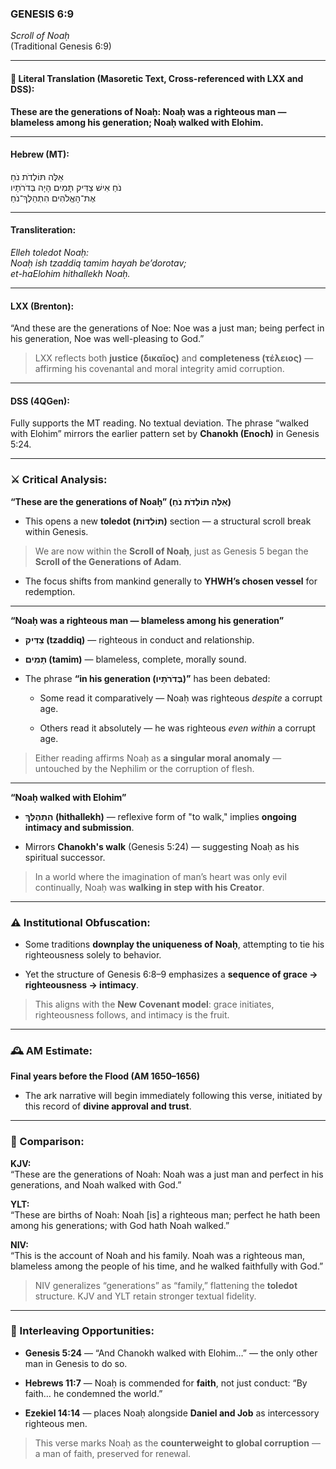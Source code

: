 ### **GENESIS 6:9**

_Scroll of Noaḥ_  
(Traditional Genesis 6:9)

---

#### 📜 Literal Translation (Masoretic Text, Cross-referenced with LXX and DSS):

**These are the generations of Noaḥ: Noaḥ was a righteous man — blameless among his generation; Noaḥ walked with Elohim.**

---

#### Hebrew (MT):

אֵלֶּה תּוֹלְדֹת נֹחַ  
נֹחַ אִישׁ צַדִּיק תָּמִים הָיָה בְּדֹרֹתָיו  
אֶת־הָאֱלֹהִים הִתְהַלֶּךְ־נֹחַ

---

#### Transliteration:

_Elleh toledot Noaḥ:  
Noaḥ ish tzaddiq tamim hayah be’dorotav;  
et-haElohim hithallekh Noaḥ._

---

#### LXX (Brenton):

“And these are the generations of Noe: Noe was a just man; being perfect in his generation, Noe was well-pleasing to God.”

> LXX reflects both **justice (δικαῖος)** and **completeness (τέλειος)** — affirming his covenantal and moral integrity amid corruption.

---

#### DSS (4QGen):

Fully supports the MT reading. No textual deviation. The phrase “walked with Elohim” mirrors the earlier pattern set by **Chanokh (Enoch)** in Genesis 5:24.

---

### ⚔️ Critical Analysis:

**“These are the generations of Noaḥ” (אֵלֶּה תּוֹלְדֹת נֹחַ)**

- This opens a new **toledot (תּוֹלְדוֹת)** section — a structural scroll break within Genesis.
    

> We are now within the **Scroll of Noaḥ**, just as Genesis 5 began the **Scroll of the Generations of Adam**.

- The focus shifts from mankind generally to **YHWH’s chosen vessel** for redemption.
    

---

**“Noaḥ was a righteous man — blameless among his generation”**

- **צַדִּיק (tzaddiq)** — righteous in conduct and relationship.
    
- **תָּמִים (tamim)** — blameless, complete, morally sound.
    
- The phrase **“in his generation (בְּדֹרֹתָיו)”** has been debated:
    
    - Some read it comparatively — Noaḥ was righteous _despite_ a corrupt age.
        
    - Others read it absolutely — he was righteous _even within_ a corrupt age.
        

> Either reading affirms Noaḥ as **a singular moral anomaly** — untouched by the Nephilim or the corruption of flesh.

---

**“Noaḥ walked with Elohim”**

- **הִתְהַלֶּךְ (hithallekh)** — reflexive form of "to walk," implies **ongoing intimacy and submission**.
    
- Mirrors **Chanokh's walk** (Genesis 5:24) — suggesting Noaḥ as his spiritual successor.
    

> In a world where the imagination of man’s heart was only evil continually, Noaḥ was **walking in step with his Creator**.

---

### ⚠️ Institutional Obfuscation:

- Some traditions **downplay the uniqueness of Noaḥ**, attempting to tie his righteousness solely to behavior.
    
- Yet the structure of Genesis 6:8–9 emphasizes a **sequence of grace → righteousness → intimacy**.
    

> This aligns with the **New Covenant model**: grace initiates, righteousness follows, and intimacy is the fruit.

---

### 🕰️ AM Estimate:

**Final years before the Flood (AM 1650–1656)**

- The ark narrative will begin immediately following this verse, initiated by this record of **divine approval and trust**.
    

---

### 📖 Comparison:

**KJV:**  
“These are the generations of Noah: Noah was a just man and perfect in his generations, and Noah walked with God.”

**YLT:**  
“These are births of Noah: Noah [is] a righteous man; perfect he hath been among his generations; with God hath Noah walked.”

**NIV:**  
“This is the account of Noah and his family. Noah was a righteous man, blameless among the people of his time, and he walked faithfully with God.”

> NIV generalizes “generations” as “family,” flattening the **toledot** structure. KJV and YLT retain stronger textual fidelity.

---

### 🔗 Interleaving Opportunities:

- **Genesis 5:24** — “And Chanokh walked with Elohim…” — the only other man in Genesis to do so.
    
- **Hebrews 11:7** — Noaḥ is commended for **faith**, not just conduct: “By faith… he condemned the world.”
    
- **Ezekiel 14:14** — places Noaḥ alongside **Daniel and Job** as intercessory righteous men.
    

> This verse marks Noaḥ as the **counterweight to global corruption** — a man of faith, preserved for renewal.